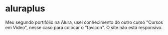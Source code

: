 # aluraplus
Meu segundo portifólio na Alura, usei conhecimento do outro curso "Cursos em Video", nesse caso para colocar o "favicon". O site não está responsivo.
